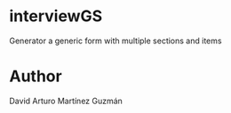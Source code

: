 # interviewGS
Generator a generic form with multiple sections and items

# Author
David Arturo Martínez Guzmán

